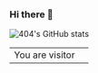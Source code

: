 ### Hi there 👋

<!--
**4O4NtFd/4O4NtFd** is a ✨ _special_ ✨ repository because its `README.md` (this file) appears on your GitHub profile.

Here are some ideas to get you started:

- 🔭 I’m currently working on 
- 🌱 I’m currently learning Python,Pentest
- 👯 I’m looking to collaborate on ...
- 🤔 I’m looking for help with ...
- 💬 Ask me about ...
- 📫 How to reach me: ...
- 😄 Pronouns: ...
- ⚡ Fun fact: ...
-->
![404's GitHub stats](https://github-readme-stats.vercel.app/api?username=4O4NtFd&&show_icons=true)

<table>
  <tr>
    <td>You are visitor</td>
    <td><img src="https://profile-counter.glitch.me/4O4NtFd/count.svg" alt="" /></td>
  </tr>
</table>
